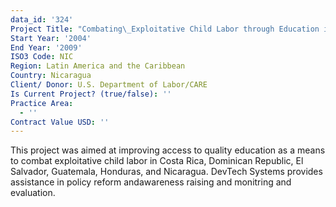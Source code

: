 ```yaml
---
data_id: '324'
Project Title: "Combating\_Exploitative Child Labor through Education in Central America"
Start Year: '2004'
End Year: '2009'
ISO3 Code: NIC
Region: Latin America and the Caribbean
Country: Nicaragua
Client/ Donor: U.S. Department of Labor/CARE
Is Current Project? (true/false): ''
Practice Area:
  - ''
Contract Value USD: ''
---
```

This project was aimed at improving access to quality education as a means to combat exploitative child labor in Costa Rica, Dominican Republic, El Salvador, Guatemala, Honduras, and Nicaragua. DevTech Systems provides assistance in policy reform andawareness raising and monitring and evaluation.